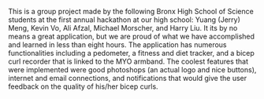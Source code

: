   This is a group project made by the following Bronx High School of Science students at the first annual hackathon at our high school: Yuang (Jerry) Meng, Kevin Vo, Ali Afzal, Michael Morscher, and Harry Liu.
  It its by no means a great application, but we are proud of what we have accomplished and learned in less than eight hours.
  The application has numerous functionalities including a pedometer, a fitness and diet tracker, and a bicep curl recorder that is linked
  to the MYO armband. The coolest features that were implemented were good photoshops (an actual logo and nice buttons), internet and email connections,
  and notifications that would give the user feedback on the quality of his/her bicep curls.
